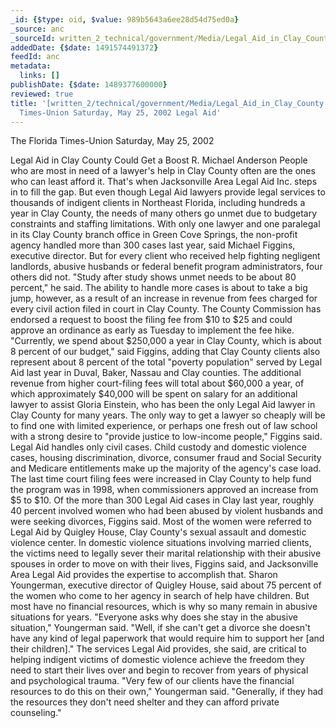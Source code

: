 ```yaml
---
_id: {$type: oid, $value: 989b5643a6ee28d54d75ed0a}
_source: anc
_sourceId: written_2_technical/government/Media/Legal_Aid_in_Clay_County.txt
addedDate: {$date: 1491574491372}
feedId: anc
metadata:
  links: []
publishDate: {$date: 1489377600000}
reviewed: true
title: '[written_2/technical/government/Media/Legal_Aid_in_Clay_County.txt]  The Florida
  Times-Union Saturday, May 25, 2002 Legal Aid'
---
```

The <ignore  id='undefined'>Florida</ignore> Times-Union
Saturday, May 25, 2002

Legal Aid in <geo  id='4151245'>Clay County</geo> Could Get a Boost
R. Michael Anderson
People who are most in need of a lawyer&#x27;s help in <geo  id='4151245'>Clay County</geo>
often are the ones who can least afford it. That&#x27;s when
<ignore  id='undefined'>Jacksonville</ignore> Area Legal Aid Inc. steps in to fill the gap.
But even though Legal Aid lawyers provide legal services to
thousands of indigent clients in Northeast <geo  id='4155751'>Florida</geo>, including
hundreds a year in <geo  id='4151245'>Clay County</geo>, the needs of many others go unmet
due to budgetary constraints and staffing limitations.
With only one lawyer and one paralegal in its <geo  id='4151245'>Clay County</geo> branch
office in <geo  id='4157427'>Green Cove Springs</geo>, the non-profit agency handled more
than 300 cases last year, said Michael Figgins, executive director.
But for every client who received help fighting negligent
landlords, abusive husbands or federal benefit program
administrators, four others did not.
&quot;Study after study shows unmet needs to be about 80 percent,&quot; he
said.
The ability to handle more cases is about to take a big jump,
however, as a result of an increase in revenue from fees charged
for every civil action filed in court in <geo  id='4151245'>Clay County</geo>. The County
Commission has endorsed a request to boost the filing fee from $10
to $25 and could approve an ordinance as early as Tuesday to
implement the fee hike.
&quot;Currently, we spend about $250,000 a year in <geo  id='4151245'>Clay County</geo>, which
is about 8 percent of our budget,&quot; said Figgins, adding that <geo  id='4151245'>Clay
County</geo> clients also represent about 8 percent of the total &quot;poverty
population&quot; served by Legal Aid last year in <geo  id='4153840'>Duval</geo>, <geo  id='4146548'>Baker</geo>, <geo  id='4165603'>Nassau</geo>
and <geo  id='4151245'>Clay</geo> counties.
The additional revenue from higher court-filing fees will total
about $60,000 a year, of which approximately $40,000 will be spent
on salary for an additional lawyer to assist Gloria Einstein, who
has been the only Legal Aid lawyer in <geo  id='4151245'>Clay County</geo> for many
years.
The only way to get a lawyer so cheaply will be to find one with
limited experience, or perhaps one fresh out of law school with a
strong desire to &quot;provide justice to low-income people,&quot; Figgins
said.
Legal Aid handles only civil cases. Child custody and domestic
violence cases, housing discrimination, divorce, consumer fraud and
Social Security and Medicare entitlements make up the majority of
the agency&#x27;s case load.
The last time court filing fees were increased in <geo  id='4151245'>Clay County</geo> to
help fund the program was in 1998, when commissioners approved an
increase from $5 to $10.
Of the more than 300 Legal Aid cases in <geo  id='4151245'>Clay</geo> last year, roughly
40 percent involved women who had been abused by violent husbands
and were seeking divorces, Figgins said. Most of the women were
referred to Legal Aid by Quigley House, <geo  id='4151245'>Clay County</geo>&#x27;s sexual
assault and domestic violence center.
In domestic violence situations involving married clients, the
victims need to legally sever their marital relationship with their
abusive spouses in order to move on with their lives, Figgins said,
and <ignore  id='undefined'>Jacksonville</ignore> Area Legal Aid provides the expertise to
accomplish that.
Sharon Youngerman, executive director of Quigley House, said
about 75 percent of the women who come to her agency in search of
help have children. But most have no financial resources, which is
why so many remain in abusive situations for years.
&quot;Everyone asks why does she stay in the abusive situation,&quot;
Youngerman said. &quot;Well, if she can&#x27;t get a divorce she doesn&#x27;t have
any kind of legal paperwork that would require him to support her
[and their children].&quot;
The services Legal Aid provides, she said, are critical to
helping indigent victims of domestic violence achieve the freedom
they need to start their lives over and begin to recover from years
of physical and psychological trauma.
&quot;Very few of our clients have the financial resources to do this
on their own,&quot; Youngerman said. &quot;Generally, if they had the
resources they don&#x27;t need shelter and they can afford private
counseling.&quot;